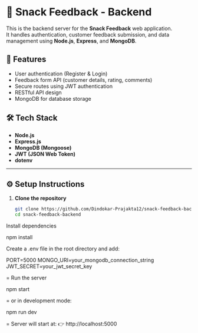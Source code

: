 # 🍿 Snack Feedback - Backend

This is the backend server for the **Snack Feedback** web application.  
It handles authentication, customer feedback submission, and data management using **Node.js**, **Express**, and **MongoDB**.

## 🚀 Features

- User authentication (Register & Login)
- Feedback form API (customer details, rating, comments)
- Secure routes using JWT authentication
- RESTful API design
- MongoDB for database storage


## 🛠️ Tech Stack

- **Node.js**
- **Express.js**
- **MongoDB (Mongoose)**
- **JWT (JSON Web Token)**
- **dotenv**

---

## ⚙️ Setup Instructions

1. **Clone the repository**
   ```bash
   git clone https://github.com/Dindokar-Prajakta12/snack-feedback-backend.git
   cd snack-feedback-backend


Install dependencies

npm install


Create a .env file in the root directory and add:

PORT=5000
MONGO_URI=your_mongodb_connection_string
JWT_SECRET=your_jwt_secret_key


= Run the server

npm start

= or in development mode:

npm run dev

= Server will start at:
👉 http://localhost:5000
